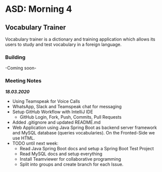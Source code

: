 # ASD: Morning 4

## Vocabulary Trainer

Vocabulary trainer is a dictionary and training application which allows its users to study and test 
vocabulary in a foreign language.

### Building

-Coming soon-

### Meeting Notes 

___18.03.2020___

* Using Teamspeak for Voice Calls 
* WhatsApp, Slack and Teamspeak chat for messaging
* Setup GitHub Workflow with IntelliJ IDE 
  * GitHub Login, Fork, Push, Commits, Pull Requests
* Added .gitignore and updated README.md
* Web Application using Java Spring Boot as backend server framework and MySQL database (queries vocabularies). On the Fronted-Side we use HTML.
* TODO until next week:
    * Read Java Spring Boot docs and setup a Spring Boot Test Project
    * Read MySQL docs and setup everything
    * Install Teamviewer for collaborative programming
    * Split into groups and create branch for each Issue.
